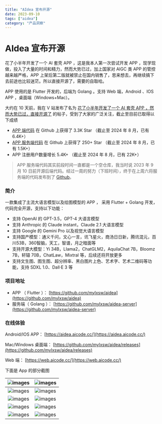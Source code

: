 ```yaml
---
title: "AIdea 宣布开源"
date: 2023-09-10
tags: ["aidea"]
category: "产品洞察"
---
```

# AIdea 宣布开源

花了小半年开发了一个 AI 套壳 APP ，这是我本人第一次尝试开发 APP ，现学现做，投入了大量的时间和精力，然而大势已过，加上国家对 AIGC 类 APP 的管控越来越严格，APP 上架后第二版就被禁止在国内销售了，思来想去，再继续搞下去前途也比较迷茫。所以直接开源了，需要的自取哈。

APP 使用的是 Flutter 开发的，后端为 Golang 。支持 Web 端，Android 、IOS APP ，桌面端（Windows+Mac）。

大约在 10 天前，我在 V 站发布了名为 [花了小半年开发了一个 AI 套壳 APP ，然而大势已过，直接开源了](https://www.v2ex.com/t/969458) 的帖子，受到了大家的广泛关注，截止至目前已取得以下成绩

- [APP 端代码](https://github.com/mylxsw/aidea) 在 Github 上获得了 3.3K Star  （截止至 2024 年 8 月，已有 6.4K+）
- [APP 服务端代码](https://github.com/mylxsw/aidea-server) 在 Github 上获得了 250+ Star （截止至 2024 年 8 月，已有 1.5K+）
- APP 注册用户数量增长 5.4K+ （截止至 2024 年 8 月，已有 22K+）
    
> APP 服务端代码其实前段时间一直都是一个空仓库，我当时说 2023 年 9 月 10 日前开源后端代码。经过一周的努力（下班时间），终于在上周六将服务端的代码发布到了 [Github](https://github.com/mylxsw/aidea-server)。

### 简介

一款集成了主流大语言模型以及绘图模型的 APP ， 采用 Flutter + Golang 开发，代码完全开源，支持以下功能：

- 支持 OpenAI 的 GPT-3.5，GPT-4 大语言模型
- 支持 Anthropic 的 Claude instant，Claude 2.1 大语言模型
- 支持 Google 的 Gemini Pro 以及视觉大语言模型
- 支持国产模型：通义千问，文心一言，讯飞星火，商汤日日新，腾讯混元，百川53B，360智脑，天工，智谱，月之暗面等
- 支持开源大模型：Yi 34B，Llama2，ChatGLM2，AquilaChat 7B，Bloomz 7B，轩辕 70B，ChatLaw，Mixtral 等，后续还将开放更多
- 支持文生图、图生图、超分辨率、黑白图片上色、艺术字、艺术二维码等功能，支持 SDXL 1.0、Dall·E 3 等
    
### 项目地址

- APP （ Flutter ）： [https://github.com/mylxsw/aidea](https://github.com/mylxsw/aidea)
- 服务端（ Golang ）： [https://github.com/mylxsw/aidea-server](https://github.com/mylxsw/aidea-server)
    
### 在线体验

Android/IOS APP： [https://aidea.aicode.cc/](https://aidea.aicode.cc/)

Mac/Windows 桌面端： [https://github.com/mylxsw/aidea/releases](https://github.com/mylxsw/aidea/releases)

Web 端： [https://web.aicode.cc/](https://web.aicode.cc/)

下面是 App 的部分截图

![images](https://ssl.aicode.cc/ai-server/article/Xnip2023-08-30_11-32-34.png-thumb)  | ![images](https://ssl.aicode.cc/ai-server/article/Xnip2023-08-30_11-32-42.png-thumb)
:-------------------------:|:-------------------------:
![images](https://ssl.aicode.cc/ai-server/article/Xnip2023-08-30_11-32-53.png-thumb)  | ![images](https://ssl.aicode.cc/ai-server/article/Xnip2023-08-30_11-33-44.png-thumb) 
![images](https://ssl.aicode.cc/ai-server/article/Xnip2023-08-30_11-34-14.png-thumb)  | ![images](https://ssl.aicode.cc/ai-server/article/Xnip2023-08-30_11-34-28.png-thumb) 
![images](https://ssl.aicode.cc/ai-server/article/Xnip2023-08-30_11-34-42.png-thumb)  | ![images](https://ssl.aicode.cc/ai-server/article/Xnip2023-08-30_11-35-01.png-thumb) 
![images](https://ssl.aicode.cc/ai-server/article/Xnip2023-08-30_11-35-33.png-thumb)  | ![images](https://ssl.aicode.cc/ai-server/article/Xnip2023-08-30_11-35-52.png-thumb)
